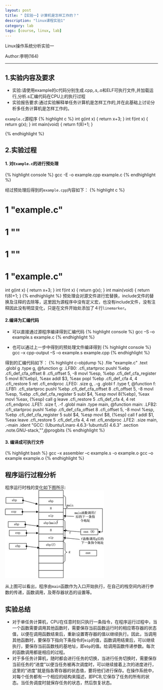 ```yaml
---
layout: post
title: "【实验一】计算机是怎样工作的？"
description: "linux课程实验1"
category: lab
tags: [course, linux, lab]
---
```


Linux操作系统分析实验一

Author:李明(164)

**********************


## 1.实验内容及要求
* 实验:请使用example的c代码分别生成.cpp,.s,.o和ELF可执行文件,并加载运行,分析.s汇编代码在CPU上的执行过程
* 实验报告要求:通过实验解释单任务计算机是怎样工作的,并在此基础上讨论分析多任务计算机是怎样工作的。

`example.c`源程序
{% highlight c %}
int g(int x)
{
    return x+3;
}
int f(int x)
{
    return g(x);
}
int main(void)
{
    return f(8)+1;
}

{% endhighlight %}

## 2.实验过程

#### 1. 对`Example.c`的进行预处理
{% highlight console %}
gcc -E -o example.cpp example.c
{% endhighlight %}

经过预处理后得到的`example.cpp`内容如下：
{% highlight c %}
# 1 "example.c"
# 1 "<built-in>"
# 1 "<command-line>"
# 1 "example.c"
int g(int x)
{
    return x+3;
}
int f(int x)
{
    return g(x);
}
int main(void)
{
    return f(8)+1;
}
{% endhighlight %}
预处理会对源文件进行宏替换，include文件的替换及注释的去除等，这里因为源程序中没有定义宏，也没有include文件，没有注释因此没有明显变化，只是在文件开始处添加了４行`linemarker`。

#### 2.编译为汇编代码

* 可以直接通过源程序编译得到汇编代码
{% highlight console %}
gcc –S –o example.s example.c
{% endhighlight %}

* 也可以通过上一步中得到的预处理文件编译得到
{% highlight console %}
gcc –x cpp-output –S –o example.s example.cpp
{% endhighlight %}

得到的汇编代码如下：
{% highlight c-objdump %}
    .file   "example.c"
    .text
    .globl  g
    .type   g, @function
g:
.LFB0:
    .cfi_startproc
    pushl   %ebp
    .cfi_def_cfa_offset 8
    .cfi_offset 5, -8
    movl    %esp, %ebp
    .cfi_def_cfa_register 5
    movl    8(%ebp), %eax
    addl    $3, %eax
    popl    %ebp
    .cfi_def_cfa 4, 4
    .cfi_restore 5
    ret
    .cfi_endproc
.LFE0:
    .size   g, .-g
    .globl  f
    .type   f, @function
f:
.LFB1:
    .cfi_startproc
    pushl   %ebp
    .cfi_def_cfa_offset 8
    .cfi_offset 5, -8
    movl    %esp, %ebp
    .cfi_def_cfa_register 5
    subl    $4, %esp
    movl    8(%ebp), %eax
    movl    %eax, (%esp)
    call    g
    leave
    .cfi_restore 5
    .cfi_def_cfa 4, 4
    ret
    .cfi_endproc
.LFE1:
    .size   f, .-f
    .globl  main
    .type   main, @function
main:
.LFB2:
    .cfi_startproc
    pushl   %ebp
    .cfi_def_cfa_offset 8
    .cfi_offset 5, -8
    movl    %esp, %ebp
    .cfi_def_cfa_register 5
    subl    $4, %esp
    movl    $8, (%esp)
    call    f
    addl    $1, %eax
    leave
    .cfi_restore 5
    .cfi_def_cfa 4, 4
    ret
    .cfi_endproc
.LFE2:
    .size   main, .-main
    .ident  "GCC: (Ubuntu/Linaro 4.6.3-1ubuntu5) 4.6.3"
    .section    .note.GNU-stack,"",@progbits
{% endhighlight %}

#### 3. 编译成可执行文件
{% highlight bash %}
gcc –x assembler –c example.s -o example.o
gcc –o example example.o
{% endhighlight %}

## 程序运行过程分析

程序运行时栈的变化如下图所示:
![stack.jpg](/images/course/linux/stack.jpg )

从上图可以看出，程序由`main`函数作为入口开始执行，在自己的栈空间内进行参数的传递，函数调用，及寄存器状态的设置等。

## 实验总结

* 对于单任务计算机，CPU在任意时刻只执行一条指令，在程序运行过程中，当一个函数需要调用其他函数时，需要保存当前函数运行时的相应寄存器的状态值，以便在调用函数结束后，重新设置寄存器的值以继续执行。因此，当调用其他函数时，要保存下指向下条指令的`eip`的值，函数调用结束后，可以继续执行，要保存当前函数栈的基地址，即`ebp`的值。给调用函数传递参数。每次的函数调用都是相应的过程。
* 对于多任务计算机，随时都会进行任务的切换，当进行任务切换时，需要保存当前任务的“进度”以便当任务被再次调度时，可以继续接着上次的进度进行，这里的“进度”就是指各寄存器的状态值，要将他们进行保存。在操作系统中，对每个任务都有一个相应的结构来描述，即PCB,它保存了任务的所有的状态。当任务调度时就保存任务的状态，然后恢复状态。